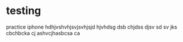 # testing
practice
  iphone 
hdhjvshvhjsvjsvhjsjd
hjvhdsg dsb chjdss djsv sd sv jks cbchbcka cj ashvcjhasbcsa ca 